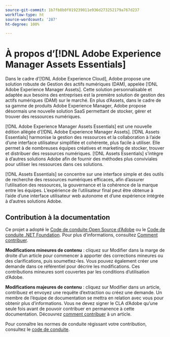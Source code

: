 ```yaml
---
source-git-commit: 1b7fb8b0f019239011e936d273252179a767d237
workflow-type: ht
source-wordcount: '287'
ht-degree: 100%

---
```

# À propos d’[!DNL Adobe Experience Manager Assets Essentials]

Dans le cadre d’[!DNL Adobe Experience Cloud], Adobe propose une solution robuste de Gestion des actifs numériques (DAM), appelée [!DNL Adobe Experience Manager Assets]. Cette solution personnalisable et adaptée aux besoins des entreprises est la première solution de gestion des actifs numériques (DAM) sur le marché. En plus d’Assets, dans le cadre de sa gamme de produits Adobe Experience Manager, Adobe propose désormais une nouvelle solution SaaS permettant de stocker, gérer et trouver des ressources numériques.

[!DNL Adobe Experience Manager Assets Essentials] est une nouvelle édition allégée d’[!DNL Adobe Experience Manager Assets]. [!DNL Assets Essentials] harmonise la gestion des ressources et la collaboration à l’aide d’une interface utilisateur simplifiée et cohérente, plus facile à utiliser. Elle permet à de nombreuses équipes créatives et marketing de stocker, trouver et distribuer des ressources numériques. [!DNL Assets Essentials] s’intègre à d’autres solutions Adobe afin de fournir des méthodes plus conviviales pour utiliser les ressources dans ces solutions.

[!DNL Assets Essentials] se concentre sur une interface simple et des outils de recherche des ressources numériques efficaces, afin d’assurer l’utilisation des ressources, la gouvernance et la cohérence de la marque entre les équipes. L’expérience de l’utilisateur final peut être obtenue à l’aide d’une interface utilisateur web autonome et d’une expérience intégrée à d’autres solutions Adobe.

## Contribution à la documentation

Ce projet a adopté le [Code de conduite Open Source d’Adobe](code-of-conduct.md) ou le [Code de conduite .NET Foundation](https://dotnetfoundation.org/code-of-conduct). Pour plus d’informations, consultez [Comment contribuer](contributing.md).

**Modifications mineures de contenu** : cliquez sur Modifier dans la marge de droite d’un article pour commencer à apporter des corrections mineures ou des clarifications, puis soumettez-les. Vous pouvez également créer une demande dans ce référentiel pour décrire les modifications. Ces contributions mineures sont couvertes par les conditions d’utilisation d’Adobe.

**Modifications majeures de contenu** : cliquez sur Modifier dans un article, contribuez et envoyez une requête d’extraction ou créez une demande. Un membre de l’équipe de documentation se mettra en relation avec vous pour obtenir plus d’informations. Vous ne devez signer le CLA d’Adobe qu’une seule fois avant de pouvoir contribuer en permanence à cette documentation. Découvrez [comment contribuer](contributing.md) à un article.

Pour connaître les normes de conduite régissant votre contribution, consultez le [code de conduite](code-of-conduct.md).
